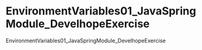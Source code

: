 # EnvironmentVariables01_JavaSpringModule_DevelhopeExercise
EnvironmentVariables01_JavaSpringModule_DevelhopeExercise
